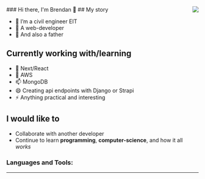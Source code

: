 <img src="https://user-images.githubusercontent.com/64326462/110130533-1e7d6480-7d97-11eb-9551-0989d9fc86fd.jpg" align="right">
### Hi there, I'm Brendan 👋 
## My story

- 🔭 I’m a civil engineer EIT
- 🌱 A web-developer
- 👯 And also a father

## Currently working with/learning

- 🤔 Next/React
- 💬 AWS
- 📫 MongoDB
- 😄 Creating api endpoints with Django or Strapi
- ⚡ Anything practical and interesting


## I would like to

- Collaborate with another developer
- Continue to learn **programming**, **computer-science**, and how it all *works*

### Languages and Tools:

---

[website]: https://twitter.com/brendan_webdev
[twitter]: https://twitter.com/brendan_webdev
[youtube]: https://youtube.com/brendan
[instagram]: https://instagram.com/brlaney94
[linkedin]: https://linkedin.com/in/brendan
